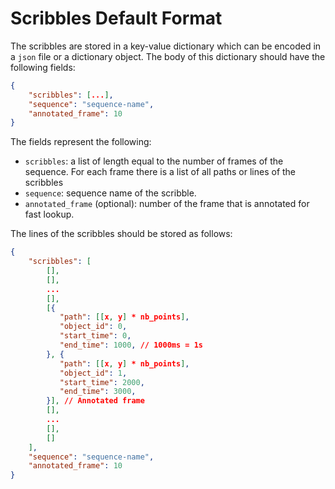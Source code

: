 # Scribbles Default Format

The scribbles are stored in a key-value dictionary which can be encoded in a `json` file or a dictionary object. The body of this dictionary should have the following fields:

```json
{
    "scribbles": [...],
    "sequence": "sequence-name",
    "annotated_frame": 10
}
```

The fields represent the following:

* `scribbles`: a list of length equal to the number of frames of the sequence. For each frame there is a list of all paths or lines of the scribbles
* `sequence`: sequence name of the scribble.
* `annotated_frame` (optional): number of the frame that is annotated for fast lookup.

The lines of the scribbles should be stored as follows:

```json
{
    "scribbles": [
        [],
        [],
        ...
        [],
        [{
           "path": [[x, y] * nb_points],
           "object_id": 0,
           "start_time": 0,
           "end_time": 1000, // 1000ms = 1s
        }, {
           "path": [[x, y] * nb_points],
           "object_id": 1,
           "start_time": 2000,
           "end_time": 3000,
        }], // Annotated frame
        [],
        ...
        [],
        []
    ],
    "sequence": "sequence-name",
    "annotated_frame": 10
}
```

